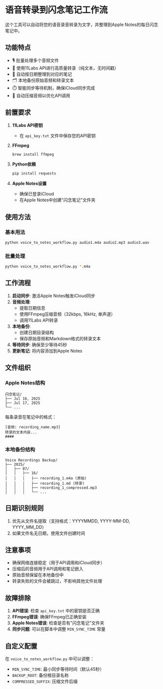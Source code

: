 # 语音转录到闪念笔记工作流

这个工具可以自动将您的语音录音转录为文字，并整理到Apple Notes的每日闪念笔记中。

## 功能特点

- 🎙️ 批量处理多个音频文件
- 📝 使用11Labs API进行高质量转录（纯文本，无时间戳）
- 📅 自动按日期整理到对应的笔记
- 🗂️ 本地备份原始音频和转录文本
- ⏱️ 智能同步等待机制，确保iCloud同步完成
- 🔄 自动压缩音频以优化API调用

## 前置要求

1. **11Labs API密钥**
   - 在 `api_key.txt` 文件中保存您的API密钥

2. **FFmpeg**
   ```bash
   brew install ffmpeg
   ```

3. **Python依赖**
   ```bash
   pip install requests
   ```

4. **Apple Notes设置**
   - 确保已登录iCloud
   - 在Apple Notes中创建"闪念笔记"文件夹

## 使用方法

### 基本用法
```bash
python voice_to_notes_workflow.py audio1.m4a audio2.mp3 audio3.wav
```

### 批量处理
```bash
python voice_to_notes_workflow.py *.m4a
```

## 工作流程

1. **启动同步**: 激活Apple Notes触发iCloud同步
2. **音频处理**: 
   - 提取日期信息
   - 使用FFmpeg压缩音频（32kbps, 16kHz, 单声道）
   - 调用11Labs API转录
3. **本地备份**: 
   - 创建日期目录结构
   - 保存原始音频和Markdown格式的转录文本
4. **等待同步**: 确保至少等待45秒
5. **更新笔记**: 将内容添加到Apple Notes

## 文件组织

### Apple Notes结构
```
闪念笔记/
├── Jul 16, 2025
├── Jul 17, 2025
└── ...
```

每条录音在笔记中的格式：
```
[音频: recording_name.mp3]
转录的文本内容...
####
```

### 本地备份结构
```
Voice Recordings Backup/
├── 2025/
│   ├── 07/
│   │   ├── 16/
│   │   │   ├── recording_1.m4a (原始)
│   │   │   ├── recording_1.md (转录)
│   │   │   ├── recording_1_compressed.mp3
│   │   │   └── ...
```

## 日期识别规则

1. 优先从文件名提取（支持格式：YYYYMMDD, YYYY-MM-DD, YYYY_MM_DD）
2. 如果文件名无日期，使用文件创建时间

## 注意事项

- 确保网络连接稳定（用于API调用和iCloud同步）
- 压缩后的音频用于API调用和笔记嵌入
- 原始音频保留在本地备份中
- 转录失败的文件会被跳过，不影响其他文件处理

## 故障排除

1. **API错误**: 检查 `api_key.txt` 中的密钥是否正确
2. **FFmpeg错误**: 确保FFmpeg已正确安装
3. **Apple Notes错误**: 检查是否有"闪念笔记"文件夹
4. **同步问题**: 可以在脚本中调整 `MIN_SYNC_TIME` 常量

## 自定义配置

在 `voice_to_notes_workflow.py` 中可以调整：
- `MIN_SYNC_TIME`: 最小同步等待时间（默认45秒）
- `BACKUP_ROOT`: 备份根目录名称
- `COMPRESSED_SUFFIX`: 压缩文件后缀